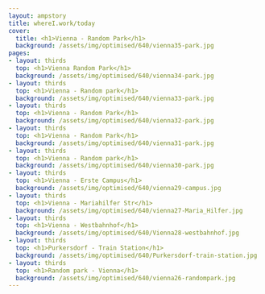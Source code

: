 ```yaml
---
layout: ampstory
title: whereI.work/today
cover:
  title: <h1>Vienna - Random Park</h1>
  background: /assets/img/optimised/640/vienna35-park.jpg
pages: 
- layout: thirds
  top: <h1>Vienna Random Park</h1>
  background: /assets/img/optimised/640/vienna34-park.jpg
- layout: thirds
  top: <h1>Vienna - Random park</h1>
  background: /assets/img/optimised/640/vienna33-park.jpg
- layout: thirds
  top: <h1>Vienna - Random Park</h1>
  background: /assets/img/optimised/640/vienna32-park.jpg
- layout: thirds
  top: <h1>Vienna - Random Park</h1>
  background: /assets/img/optimised/640/vienna31-park.jpg
- layout: thirds
  top: <h1>Vienna - Random park</h1>
  background: /assets/img/optimised/640/vienna30-park.jpg
- layout: thirds
  top: <h1>Vienna - Erste Campus</h1>
  background: /assets/img/optimised/640/vienna29-campus.jpg
- layout: thirds
  top: <h1>Vienna - Mariahilfer Str</h1>
  background: /assets/img/optimised/640/vienna27-Maria_Hilfer.jpg
- layout: thirds
  top: <h1>Vienna - Westbahnhof</h1>
  background: /assets/img/optimised/640/Vienna28-westbahnhof.jpg
- layout: thirds
  top: <h1>Purkersdorf - Train Station</h1>
  background: /assets/img/optimised/640/Purkersdorf-train-station.jpg
- layout: thirds
  top: <h1>Random park - Vienna</h1>
  background: /assets/img/optimised/640/vienna26-randompark.jpg
---
```

